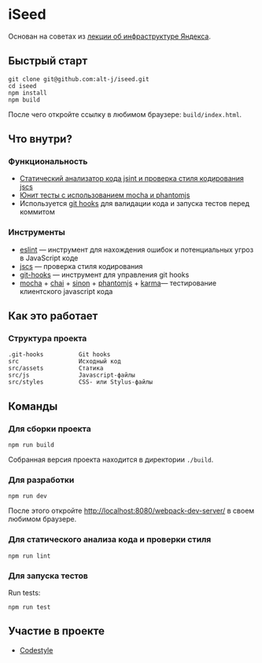 # iSeed
Основан на советах из [лекции об инфраструктуре Яндекса](http://alt-j.github.io/front-end-infrastructure/).

## Быстрый старт
```
git clone git@github.com:alt-j/iseed.git
cd iseed
npm install
npm build
```
После чего откройте ссылку в любимом браузере: `build/index.html`.

## Что внутри?

### Функциональность
  * [Статический анализатор кода jsint и проверка стиля кодирования jscs](#static-code-analyser-and-codestyle-checking)
  * [Юнит тесты с использованием mocha и phantomjs](#run-tests)
  * Используется [git hooks](http://github.com/tarmolov/git-hooks) для валидации кода и запуска тестов перед коммитом

### Инструменты
  * [eslint](http://eslint.org/) — инструмент для нахождения ошибок и потенциальных угроз в JavaScript коде
  * [jscs](http://jscs.info/) — проверка стиля кодирования
  * [git-hooks](https://github.com/tarmolov/git-hooks-js) — инструмент для управления git hooks
  * [mocha](https://mochajs.org/) + [chai](http://chaijs.com/) + [sinon](http://sinonjs.org/) + [phantomjs](http://phantomjs.org/) + [karma](http://karma-runner.github.io/)— тестирование клиентского javascript кода

## Как это работает

### Структура проекта
```
.git-hooks          Git hooks
src                 Исходный код
src/assets          Статика
src/js              Javascript-файлы
src/styles          CSS- или Stylus-файлы
```

## Команды

### Для сборки проекта
```
npm run build
```

Собранная версия проекта находится в директории `./build`.

### Для разработки
```
npm run dev
```

После этого откройте [http://localhost:8080/webpack-dev-server/](http://localhost:8080/webpack-dev-server/) в своем любимом браузере.

### Для статического анализа кода и проверки стиля
```
npm run lint
```

### Для запуска тестов
Run tests:
```
npm run test
```

## Участие в проекте
  * [Codestyle](https://github.com/yandex/codestyle/blob/master/javascript.ru.md)
